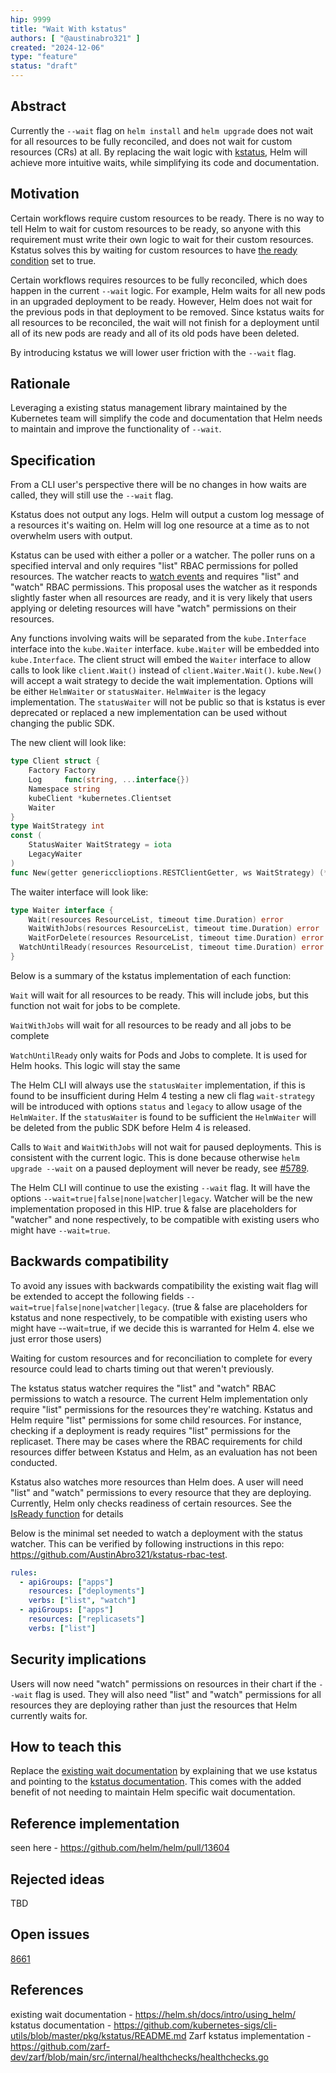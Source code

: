 ```yaml
---
hip: 9999
title: "Wait With kstatus"
authors: [ "@austinabro321" ]
created: "2024-12-06"
type: "feature"
status: "draft"
---
```


## Abstract

Currently the `--wait` flag on `helm install` and `helm upgrade` does not wait for all resources to be fully reconciled, and does not wait for custom resources (CRs) at all. By replacing the wait logic with [kstatus](https://github.com/kubernetes-sigs/cli-utils/blob/master/pkg/kstatus/README.md), Helm will achieve more intuitive waits, while simplifying its code and documentation.

## Motivation

Certain workflows require custom resources to be ready. There is no way to tell Helm to wait for custom resources to be ready, so anyone with this requirement must write their own logic to wait for their custom resources. Kstatus solves this by waiting for custom resources to have [the ready condition](https://github.com/kubernetes-sigs/cli-utils/blob/master/pkg/kstatus/README.md#the-ready-condition) set to true. 

Certain workflows requires resources to be fully reconciled, which does happen in the current `--wait` logic. For example, Helm waits for all new pods in an upgraded deployment to be ready. However, Helm does not wait for the previous pods in that deployment to be removed. Since kstatus waits for all resources to be reconciled, the wait will not finish for a deployment until all of its new pods are ready and all of its old pods have been deleted. 

By introducing kstatus we will lower user friction with the `--wait` flag. 

## Rationale

Leveraging a existing status management library maintained by the Kubernetes team will simplify the code and documentation that Helm needs to maintain and improve the functionality of `--wait`. 

## Specification

From a CLI user's perspective there will be no changes in how waits are called, they will still use the `--wait` flag.

Kstatus does not output any logs. Helm will output a custom log message of a resources it's waiting on. Helm will log one resource at a time as to not overwhelm users with output.

Kstatus can be used with either a poller or a watcher. The poller runs on a specified interval and only requires "list" RBAC permissions for polled resources. The watcher reacts to [watch events](https://github.com/kubernetes/kubernetes/blob/90a45563ae1bab5868ee888432fec9aac2f7f8b1/staging/src/k8s.io/apimachinery/pkg/watch/watch.go#L55-L61) and requires "list" and "watch" RBAC permissions. This proposal uses the watcher as it responds slightly faster when all resources are ready, and it is very likely that users applying or deleting resources will have "watch" permissions on their resources.

Any functions involving waits will be separated from the `kube.Interface` interface into the `kube.Waiter` interface. `kube.Waiter` will be embedded into `kube.Interface`. The client struct will embed the `Waiter` interface to allow calls to look like `client.Wait()` instead of `client.Waiter.Wait()`. `kube.New()` will accept a wait strategy to decide the wait implementation. Options will be either `HelmWaiter` or `statusWaiter`. `HelmWaiter` is the legacy implementation. The `statusWaiter` will not be public so that is kstatus is ever deprecated or replaced a new implementation can be used without changing the public SDK. 

The new client will look like: 
```go
type Client struct {
	Factory Factory
	Log     func(string, ...interface{})
	Namespace string
	kubeClient *kubernetes.Clientset
	Waiter
}
type WaitStrategy int
const (
	StatusWaiter WaitStrategy = iota
	LegacyWaiter
)
func New(getter genericclioptions.RESTClientGetter, ws WaitStrategy) (*Client, error)
```

The waiter interface will look like: 
```go
type Waiter interface {
	Wait(resources ResourceList, timeout time.Duration) error
	WaitWithJobs(resources ResourceList, timeout time.Duration) error
	WaitForDelete(resources ResourceList, timeout time.Duration) error
  WatchUntilReady(resources ResourceList, timeout time.Duration) error
}
```

Below is a summary of the kstatus implementation of each function:

`Wait` will wait for all resources to be ready. This will include jobs, but this function not wait for jobs to be complete.

`WaitWithJobs` will wait for all resources to be ready and all jobs to be complete

`WatchUntilReady` only waits for Pods and Jobs to complete. It is used for Helm hooks. This logic will stay the same

The Helm CLI will always use the `statusWaiter` implementation, if this is found to be insufficient during Helm 4 testing a new cli flag `wait-strategy` will be introduced with options `status` and `legacy` to allow usage of the `HelmWaiter`. If the `statusWaiter` is found to be sufficient the `HelmWaiter` will be deleted from the public SDK before Helm 4 is released. 

Calls to `Wait` and `WaitWithJobs` will not wait for paused deployments. This is consistent with the current logic. This is done because otherwise `helm upgrade --wait` on a paused deployment will never be ready, see [#5789](https://github.com/helm/helm/pull/5789).

The Helm CLI will continue to use the existing `--wait` flag. It will have the options `--wait=true|false|none|watcher|legacy`. Watcher will be the new implementation proposed in this HIP. true & false are placeholders for "watcher" and none respectively, to be compatible with existing users who might have `--wait=true`.

## Backwards compatibility

To avoid any issues with backwards compatibility the existing wait flag will be extended to accept the following fields `--wait=true|false|none|watcher|legacy`. (true & false are placeholders for kstatus and none respectively, to be compatible with existing users who might have --wait=true, if we decide this is warranted for Helm 4. else we just error those users)

Waiting for custom resources and for reconciliation to complete for every resource could lead to charts timing out that weren't previously.

The kstatus status watcher requires the "list" and "watch" RBAC permissions to watch a resource. The current Helm implementation only require "list" permissions for the resources they're watching. Kstatus and Helm require "list" permissions for some child resources. For instance, checking if a deployment is ready requires "list" permissions for the replicaset. There may be cases where the RBAC requirements for child resources differ between Kstatus and Helm, as an evaluation has not been conducted.

Kstatus also watches more resources than Helm does. A user will need "list" and "watch" permissions to every resource that they are deploying. Currently, Helm only checks readiness of certain resources. See the [IsReady function](https://github.com/helm/helm/blob/0d66425d9a745d8a289b1a5ebb6ccc744436da95/pkg/kube/ready.go#L92) for details

Below is the minimal set needed to watch a deployment with the status watcher. This can be verified by following instructions in this repo: https://github.com/AustinAbro321/kstatus-rbac-test.
```yaml
rules:
  - apiGroups: ["apps"]
    resources: ["deployments"]
    verbs: ["list", "watch"] 
  - apiGroups: ["apps"]
    resources: ["replicasets"]
    verbs: ["list"]
```


## Security implications

Users will now need "watch" permissions on resources in their chart if the `--wait` flag is used. They will also need "list" and "watch" permissions for all resources they are deploying rather than just the resources that Helm currently waits for. 

## How to teach this

Replace the [existing wait documentation](https://helm.sh/docs/intro/using_helm/) by explaining that we use kstatus and pointing to the [kstatus documentation](https://github.com/kubernetes-sigs/cli-utils/blob/master/pkg/kstatus/README.md). This comes with the added benefit of not needing to maintain Helm specific wait documentation.

## Reference implementation

seen here - https://github.com/helm/helm/pull/13604

## Rejected ideas

TBD

## Open issues

[8661](https://github.com/helm/helm/issues/8661)

## References

existing wait documentation - https://helm.sh/docs/intro/using_helm/
kstatus documentation - https://github.com/kubernetes-sigs/cli-utils/blob/master/pkg/kstatus/README.md
Zarf kstatus implementation - https://github.com/zarf-dev/zarf/blob/main/src/internal/healthchecks/healthchecks.go